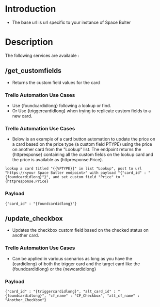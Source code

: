 # Introduction

- The base url is url specific to your instance of Space Bulter

# Description

The following services are available :

## /get_customfields

- Returns the custom field values for the card

### Trello Automation Use Cases

- Use {foundcardidlong} following a lookup or find.
- Or Use {triggercardidlong} when trying to replicate custom fields to a new card.

### Trello Automation Use Cases

- Below is an example of a card button automation to update the price on a card based on the price type (a custom field PTYPE) using the price on another card from the "Lookup" list. The endpoint returns the {httpresponse} containing all the custom fields on the lookup card and the price is available as {httpresponse.Price}.

`lookup a card titled "{{%PTYPE}}" in list "Lookup", post to url "https://<your Space Butler endpoint>" with payload "{"card_id" : "{foundcardidlong}"}", and set custom field "Price" to "{httpresponse.Price}`

### Payload

`{"card_id" : "{foundcardidlong}"}`

## /update_checkbox

- Updates the checkbox custom field based on the checked status on another card.

### Trello Automation Use Cases

- Can be applied in various scenarios as long as you have the {cardidlong} of both the trigger card and the target card like the {foundcardidlong} or the {newcardidlong}

### Payload

`{"card_id" : "{triggercardidlong}", "alt_card_id" : "{foundcardidlong}", "cf_name" : "CF_Checkbox", "alt_cf_name" : "Another_Checkbox"}`
